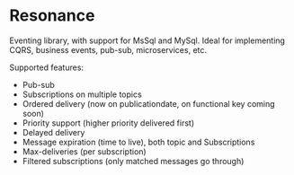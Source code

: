 # Resonance
Eventing library, with support for MsSql and MySql.
Ideal for implementing CQRS, business events, pub-sub, microservices, etc.

Supported features:
* Pub-sub
* Subscriptions on multiple topics
* Ordered delivery (now on publicationdate, on functional key coming soon)
* Priority support (higher priority delivered first)
* Delayed delivery
* Message expiration (time to live), both topic and Subscriptions
* Max-deliveries (per subscription)
* Filtered subscriptions (only matched messages go through)

